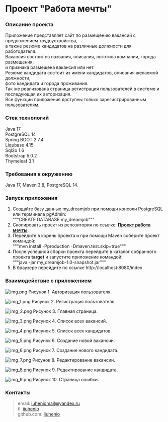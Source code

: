 <h1>Проект "Работа мечты"</h1>

<h3>Описание проекта</h3>
Приложение представляет сайт по размещению вакансий с предложением трудоустройства, <br>
а также резюме кандидатов на различные должности для работодателя.<br>
Вакансия состоит из названия, описания, логотипа компании, города размещения, <br>
и признака размещена вакансия или нет. <br>
Резюме кандидата состоит из имени кандидатов, описания желаемой должности, <br>
фото кандидата и города проживания.<br>
Так же реализована страница регистрация пользователей в системе и последующая их авторизация.<br>
Все функции приложения доступны только зарегистрированным пользователям.<br>

<h3>Стек технологий</h3>
Java 17 <br>
PostgreSQL 14 <br>
Spring BOOT 2.7.4 <br>
Liqubase 4.15 <br>
Sql2o 1.6 <br>
Bootstrap 5.0.2 <br>
Thymeleaf 3.1 <br>

<h3>Требования к окружению</h3>
Java 17,
Maven 3.8,
PostgreSQL 14.

<h3>Запуск приложения</h3>

1. Создайте базу данных my_dreamjob при помощи консоли PostgreSQL или терминала pgAdmin:<br>
   """CREATE DATABASE my_dreamjob"""
2. Скопировать проект из репозитория по ссылке:
   <a href=https://github.com/iiuhenio/job4j_dreamjob.git><b>Проект работа мечты</b></a>
3. Перейдите в корень проекта и при помощи Maven соберите проект командой:<br>
"""mvn install -Pproduction -Dmaven.test.skip=true"""
4. После успешной сборки проекта перейдите в каталог собранного проекта <b>target</b> и запустите приложение командой:<br>
"""java -jar my_dreamjob-1.0-snapshot.jar"""
5. В браузере перейдите по ссылке http://localhost:8080/index

<h3>Взаимодействие с приложением</h3>

![img.png](img.png)
Рисунок 1. Авторизация пользователя.

![img_1.png](img_1.png)
Рисунок 2. Регистрация пользователя.

![img_2.png](img_2.png)
Рисунок 3. Главная страница.

![img_3.png](img_3.png)
Рисунок 4. Список всех вакансий.

![img_4.png](img_4.png)
Рисунок 5. Список всех кандидатов.

![img_5.png](img_5.png)
Рисунок 6. Создание новой вакансии.

![img_6.png](img_6.png)
Рисунок 7. Создание нового кандидата.

![img_7.png](img_7.png)
Рисунок 8. Редактирование вакансии.

![img_8.png](img_8.png)
Рисунок 9. Редактирование кандидата.

![img_9.png](img_9.png)
Рисунок 10. Страница ошибки.

### Контакты

> email: [iuheniomail@yandex.ru](mailto:iuheniomail@yandex.ru) <br>
> tl: [iiuhenio](https://t.me/hoorayyapee) <br>
> github.com: [iiuhenio](https://github.com/iiuhenio)

